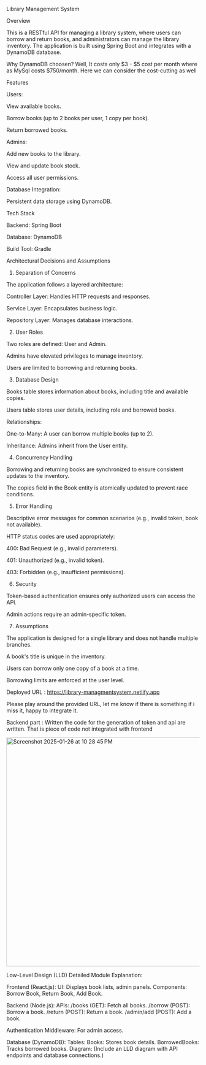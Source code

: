 
Library Management System 

Overview

This is a RESTful API for managing a library system, where users can borrow and return books, and administrators can manage the library inventory. The application is built using Spring Boot and integrates with a DynamoDB database.

 Why DynamoDB choosen?
  Well, It costs only $3 - $5 cost per month where as MySql costs $750/month. Here we can consider the cost-cutting as well

Features

Users:

View available books.

Borrow books (up to 2 books per user, 1 copy per book).

Return borrowed books.

Admins:

Add new books to the library.

View and update book stock.

Access all user permissions.

Database Integration:

Persistent data storage using DynamoDB.

Tech Stack

Backend: Spring Boot

Database: DynamoDB

Build Tool: Gradle

Architectural Decisions and Assumptions

1. Separation of Concerns

The application follows a layered architecture:

Controller Layer: Handles HTTP requests and responses.

Service Layer: Encapsulates business logic.

Repository Layer: Manages database interactions.

2. User Roles

Two roles are defined: User and Admin.

Admins have elevated privileges to manage inventory.

Users are limited to borrowing and returning books.

3. Database Design

Books table stores information about books, including title and available copies.

Users table stores user details, including role and borrowed books.

Relationships:

One-to-Many: A user can borrow multiple books (up to 2).

Inheritance: Admins inherit from the User entity.

4. Concurrency Handling

Borrowing and returning books are synchronized to ensure consistent updates to the inventory.

The copies field in the Book entity is atomically updated to prevent race conditions.

5. Error Handling

Descriptive error messages for common scenarios (e.g., invalid token, book not available).

HTTP status codes are used appropriately:

400: Bad Request (e.g., invalid parameters).

401: Unauthorized (e.g., invalid token).

403: Forbidden (e.g., insufficient permissions).

6. Security

Token-based authentication ensures only authorized users can access the API.

Admin actions require an admin-specific token.

7. Assumptions

The application is designed for a single library and does not handle multiple branches.

A book's title is unique in the inventory.

Users can borrow only one copy of a book at a time.

Borrowing limits are enforced at the user level.





Deployed URL : https://library-managmentsystem.netlify.app

Please play around the provided URL, let me know if there is something if i miss it, happy to integrate it. 

Backend part : Written the code for the generation of token and api are written. That is piece of code not integrated with frontend



<img width="597" alt="Screenshot 2025-01-26 at 10 28 45 PM" src="https://github.com/user-attachments/assets/fef5bc06-aa0c-4455-94a5-5b57fbc05d4f" />

Low-Level Design (LLD)
Detailed Module Explanation:

Frontend (React.js):
UI: Displays book lists, admin panels.
Components: Borrow Book, Return Book, Add Book.

Backend (Node.js):
APIs:
/books (GET): Fetch all books.
/borrow (POST): Borrow a book.
/return (POST): Return a book.
/admin/add (POST): Add a book.

Authentication Middleware: For admin access.

Database (DynamoDB):
Tables:
Books: Stores book details.
BorrowedBooks: Tracks borrowed books.
Diagram: (Include an LLD diagram with API endpoints and database connections.)

